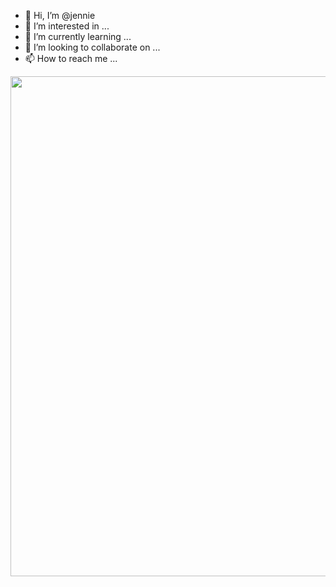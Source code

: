 - 👋 Hi, I’m @jennie
- 👀 I’m interested in ...
- 🌱 I’m currently learning ...
- 💞️ I’m looking to collaborate on ...
- 📫 How to reach me ...

<!---
lilybotz/lilybotz is a ✨ special ✨ repository because its `README.md` (this file) appears on your GitHub profile.
You can click the Preview link to take a look at your changes.
--->
<p align="center">
           <img src="https://telegra.ph/file/ad70871e95e7030829acb.jpg" width="800"> </a>
    </p>
